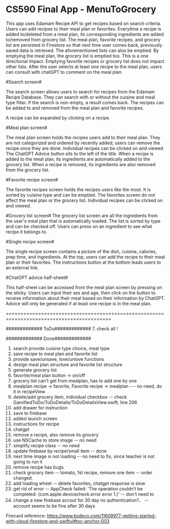 # CS590 Final App - MenuToGrocery

This app uses Edamam Recipe API to get recipes based on search criteria.
Users can add recipes to their meal plan or favorites.
Everytime a recipe is added to/deleted from a meal plan, its corresponding ingredients are added to/removed from grocery list. 
The meal plan, favorite recipes, and grocery list are persisted in Firestore so that next time user comes back, previously saved data is retrieved.
The aforementioned lists can alos be emptied. By emptying the meal plan, the grocery list is emptied too.  This is a one directional impact. Emptying favorite recipes or grocery list does not impact other lists.
After the user selects at least one recipe to the meal plan, users can consult with chatGPT to comment on the meal plan.

#Search screen#

The search screen allows users to search for recipes from the Edamam Recipe Database. They can search with or without the cuisine and meal type filter. If the search is non-empty, a result comes back. The recipes can be added to and removed from the meal plan and favorite recipes.

A recipe can be expanded by clicking on a recipe.

#Meal plan screen#

The meal plan screen holds the recipes users add to their meal plan. They are not categorized and ordered by recently added; users can remove the recipe once they are done. Individual recipes can be clicked on and viewed. The ChatGPT Advice button sits to the left of the title.
When a recipe is added to the meal plan, its ingredients are automatically added to the grocery list. When a recipe is removed, its ingredients are also removed from the grocery list.

#Favorite recipe screen#

The favorite recipes screen holds the recipes users like the most. It is sorted by cuisine type and can be emptied. The favorites screen do not affect the meal plan or the grocery list. Individual recipes can be clicked on and viewed.

#Grocery list screen#
     The grocery list screen are all the ingredients from the user's meal plan that is automatically loaded. The list is sorted by type and can be checked off. Users can press on an ingredient to see what recipe it belongs to.
     
#Single recipe screen#

The single recipe screen contains a picture of the dish, cuisine, calories, prep time, and ingredients. At the top, users can add the recipe to their meal plan or their favorites. The instructions button at the bottom leads users to an external link. 

#ChatGPT advice half-sheet#

This half-sheet can be accessed from the meal plan screen by pressing on the sticky. Users can input their sex and age, then click on the button to receive information about their meal based on their information by ChatGPT. Advice will only be generated if at least one recipe is in the meal plan. 












==========================================================================================

#############
ToDo#############
7. check all ! 


#############
Done#############
1. search provide cuisine type choice, meal type
2. save recipe to meal plan and favorite list
0. provide save/unsave, love/unlove functions 
1. design meal plan structure and favorite list structure
3. generate grocery list
8. favorite/meal plan button -> on/off
9. grocery list can't get from mealplan, has to add one by one
10. mealplan recipe -> favorite,  Favorite recipe -> mealplan --- no need, do it in recipeView
11. delete/add grocery item, individual checkbox  -- check GamifiedToDo/ToDoDetails/ToDoDetailsView.swift, line 206
15. add drawer for instruction
4. save to firebase
6. added launch screen
12. instructions for recipe
17. chatgpt
21. remove a recipe, also remove its grocery
5. use NSCache to store image   -- no need
13. simplify recipe class  -- no need
14. update firebase by recipe/small item  -- done
19. next time image is not loading  -- no need to fix, since teacher is not going to run it
21. remove recipe has bugs
22. check grocery item -- tomato, 1st recipe, remove one item -- order changed. 
16. add loading wheel -- delete favorites, chatgpt response is slow
18. get rid of error -- AppCheck failed: 'The operation couldn’t be completed. (com.apple.devicecheck.error error 1.)'  -- don't need to
20. change a new firebase accout for 30 day no authentication?、  -- account seems to be fine after 30 days

Firecard reference: https://www.kodeco.com/11609977-getting-started-with-cloud-firestore-and-swiftui#toc-anchor-003



